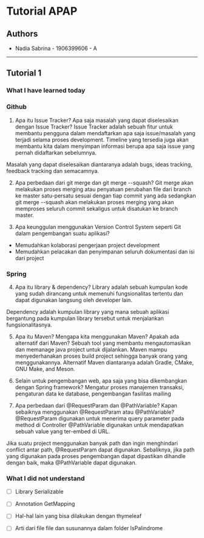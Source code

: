 # Tutorial APAP
## Authors 

* Nadia Sabrina - 1906399606 - A

---
## Tutorial 1
### What I have learned today
### Github
1. Apa itu Issue Tracker? Apa saja masalah yang dapat diselesaikan dengan Issue Tracker?
Issue Tracker adalah sebuah fitur untuk membantu pengguna dalam mendaftarkan apa saja issue/masalah
yang terjadi selama proses development. Timeline yang tersedia juga akan membantu kita dalam menyimpan
informasi berupa apa saja issue yang pernah didaftarkan sebelumnya.

Masalah yang dapat diselesaikan diantaranya adalah bugs, ideas tracking, feedback tracking
dan semacamnya. 


2. Apa perbedaan dari git merge dan git merge --squash?
Git merge akan melakukan proses merging atau penyatuan perubahan file dari branch ke master
satu-persatu sesuai dengan tiap commit yang ada sedangkan git merge --squash akan melakukan
proses merging yang akan memproses seluruh commit sekaligus untuk disatukan ke branch
master. 

3. Apa keunggulan menggunakan Version Control System seperti Git dalam pengembangan
suatu aplikasi?
- Memudahkan kolaborasi pengerjaan project development
- Memudahkan pelacakan dan penyimpanan seluruh dokumentasi dan isi dari project 

### Spring
4. Apa itu library & dependency?
Library adalah sebuah kumpulan kode yang sudah dirancang untuk memenuhi fungsionalitas 
tertentu dan dapat digunakan langsung oleh developer lain. 

Dependency adalah kumpulan library yang mana sebuah aplikasi bergantung pada kumpulan
library tersebut untuk menjalankan fungsionalitasnya. 

5. Apa itu Maven? Mengapa kita menggunakan Maven? Apakah ada alternatif dari Maven?
Sebuah tool yang membantu mengautomasikan dan memanage java project untuk dijalankan. 
Maven mampu menyederhanakan proses build project sehingga banyak orang yang menggunakannya. 
Alternatif Maven diantaranya adalah Gradle, CMake, GNU Make, and Meson.


6. Selain untuk pengembangan web, apa saja yang bisa dikembangkan dengan Spring
framework?
Mengatur proses manajemen transaksi, pengaturan data ke database, pengembangan
fasilitas mailing

7. Apa perbedaan dari @RequestParam dan @PathVariable? Kapan sebaiknya
menggunakan @RequestParam atau @PathVariable?
@RequestParam digunakan untuk menerima query parameter pada method di Controller 
@PathVariable digunakan untuk mendapatkan sebuah value yang ter-embed di URL.

Jika suatu project menggunakan banyak path dan ingin menghindari conflict
antar path, @RequestParam dapat digunakan. Sebaliknya, jika path yang digunakan
pada proses pengembangan dapat dipastikan dihandle dengan baik, maka 
@PathVariable dapat digunakan. 

### What I did not understand
- [ ] Library Serializable
- [ ] Annotation GetMapping 
- [ ] Hal-hal lain yang bisa dilakukan dengan thymeleaf 
- [ ] Arti dari file file dan susunannya dalam folder IsPalindrome 






